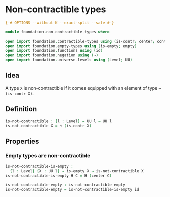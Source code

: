 # Non-contractible types

```agda
{-# OPTIONS --without-K --exact-split --safe #-}

module foundation.non-contractible-types where

open import foundation.contractible-types using (is-contr; center; contraction)
open import foundation.empty-types using (is-empty; empty)
open import foundation.functions using (id)
open import foundation.negation using (¬)
open import foundation.universe-levels using (Level; UU)
```

## Idea

A type `X` is non-contractible if it comes equipped with an element of type `¬ (is-contr X)`.

## Definition

```agda
is-not-contractible : {l : Level} → UU l → UU l
is-not-contractible X = ¬ (is-contr X)
```

## Properties

### Empty types are non-contractible

```agda
is-not-contractible-is-empty :
  {l : Level} {X : UU l} → is-empty X → is-not-contractible X
is-not-contractible-is-empty H C = H (center C)

is-not-contractible-empty : is-not-contractible empty
is-not-contractible-empty = is-not-contractible-is-empty id
```

